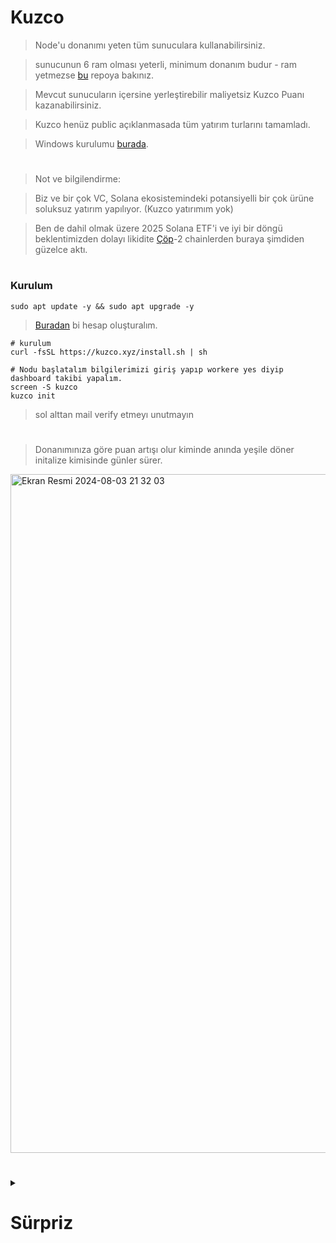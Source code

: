 # Kuzco

> Node'u donanımı yeten tüm sunuculara kullanabilirsiniz.

> sunucunun 6 ram olması yeterli, minimum donanım budur - ram yetmezse [bu](https://github.com/ruesandora/swap-space) repoya bakınız.

> Mevcut sunucuların içersine yerleştirebilir maliyetsiz Kuzco Puanı kazanabilirsiniz.

> Kuzco henüz public açıklanmasada tüm yatırım turlarını tamamladı.

> Windows kurulumu [burada](https://kuzco.xyz/download).

#

> Not ve bilgilendirme:

> Biz ve bir çok VC, Solana ekosistemindeki potansiyelli bir çok ürüne soluksuz yatırım yapılıyor. (Kuzco yatırımım yok)

> Ben de dahil olmak üzere 2025 Solana ETF'i ve iyi bir döngü beklentimizden dolayı likidite [Çöp](https://en.wikipedia.org/wiki/Holocaust_(Marvel_Comics))-2 chainlerden buraya şimdiden güzelce aktı.

#

### Kurulum

```console
sudo apt update -y && sudo apt upgrade -y
```

> [Buradan](https://kuzco.xyz/dashboard/overview) bi hesap oluşturalım.

```console
# kurulum
curl -fsSL https://kuzco.xyz/install.sh | sh

# Nodu başlatalım bilgilerimizi giriş yapıp workere yes diyip dashboard takibi yapalım.
screen -S kuzco
kuzco init
```

> sol alttan mail verify etmeyı unutmayın

#

> Donanımınıza göre puan artışı olur kiminde anında yeşile döner initalize kimisinde günler sürer.

<img width="1086" alt="Ekran Resmi 2024-08-03 21 32 03" src="https://github.com/user-attachments/assets/f6e439a1-4b0d-4c18-9a86-c4fa81304262">


#

<details>
  <summary> <h1> Sürpriz </summary> </h1>

> Bilgisi ve beyni yetmeyip sıkışınca her içeriğime hem ilk atlayıp hem de bana ve topluluğuma laf atan zırtapozlar [bu şarkı](https://www.youtube.com/watch?v=P5rSkpGr3SI) size.

> Hadi bu içeriğide alın kendinize çevirin.

</details>
